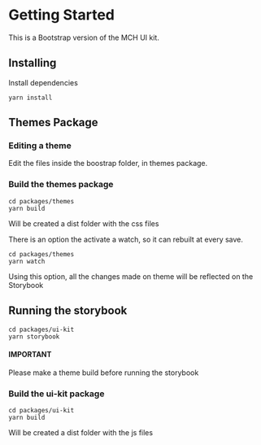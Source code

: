 # Getting Started

This is a Bootstrap version of the MCH UI kit.

## Installing

Install dependencies

`yarn install`

## Themes Package

### Editing a theme

Edit the files inside the boostrap folder, in themes package.

### Build the themes package

```
cd packages/themes
yarn build
```

Will be created a dist folder with the css files

There is an option the activate a watch, so it can rebuilt at every save.

```
cd packages/themes
yarn watch
```

Using this option, all the changes made on theme will be reflected on the Storybook

## Running the storybook

```
cd packages/ui-kit
yarn storybook
```

#### IMPORTANT

Please make a theme build before running the storybook

### Build the ui-kit package

```
cd packages/ui-kit
yarn build
```

Will be created a dist folder with the js files

